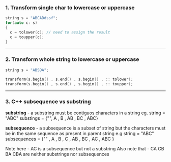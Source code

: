### 1. Transform single char to lowercase or uppercase

``` C++
string s = "ABCADdssf";
for(auto c: s)
{
  c = tolower(c); // need to assign the result 
  c = toupper(c);
}
```
---
### 2. Transform whole string to lowercase or uppercase
``` C++
string s = "ABSDA";

transform(s.begin() , s.end() , s.begin() , :: tolower);
transform(s.begin() , s.end() , s.begin() , :: toupper);
```
---
### 3. C++ subsequence vs substring

**substring** - a substring must be contiguos characters in a string
eg. string = "ABC"
substings = {"", A , B , AB , BC , ABC}

**subsequence** - a subsequence is a subset of string but the characters must be in the same sequence as present in parent string
e.g string = "ABC"
subsequences = {"" , A , B , C , AB , BC , AC , ABC }

Note here - AC is a subsequence but not a substring
Also note that - CA CB BA CBA are neither substrings nor subsequences

